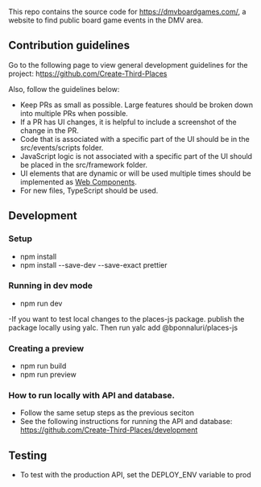 
This repo contains the source code for https://dmvboardgames.com/, a website to find public board game events in the DMV area.

## Contribution guidelines

Go to the following page to view general development guidelines for the project: h[ttps://github.com/Create-Third-Places](https://github.com/gatherspiel)

Also, follow the guidelines below:
- Keep PRs as small as possible. Large features should be broken down into multiple PRs when possible.
- If a PR has UI changes, it is helpful to include a screenshot of the change in the PR.
- Code that is associated with a specific part of the UI should be in the src/events/scripts folder.
- JavaScript logic is not associated with a specific part of the UI should be placed in the src/framework folder.
- UI elements that are dynamic or will be used multiple times should be implemented as [Web Components](https://developer.mozilla.org/en-US/docs/Web/API/Web_components).
- For new files, TypeScript should be used.

## Development


### Setup
- npm install
- npm install --save-dev --save-exact prettier
  
### Running in dev mode
- npm run dev

-If you want to test local changes to the places-js package. publish the package locally using yalc. Then
run yalc add @bponnaluri/places-js 
### Creating a preview
- npm run build
- npm run preview

### How to run locally with API and database.
- Follow the same setup steps as the previous seciton
- See the following instructions for running the API and database: https://github.com/Create-Third-Places/development

## Testing

- To test with the production API, set the DEPLOY_ENV variable to prod